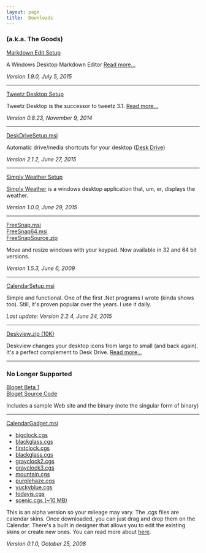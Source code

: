 ```yaml
---
layout: page  
title:  Downloads
---
```

### (a.k.a. The Goods)

[Markdown Edit Setup](/download?file=MarkdownEditSetup.msi)

A Windows Desktop Markdown Editor [Read more...](/markdownedit)

*Version 1.9.0, July 5, 2015*

--------------------------------------------------------------------------------

[Tweetz Desktop Setup](/download?file=tweetzsetup.exe)

Tweetz Desktop is the successor to tweetz 3.1. [Read more...](/tweetz)

*Version 0.8.23, November 9, 2014*

--------------------------------------------------------------------------------

[DeskDriveSetup.msi](/download?file=DeskDriveSetup.msi)

Automatic drive/media shortcuts for your desktop ([Desk Drive](/deskdrive))

*Version 2.1.2, June 27, 2015*

--------------------------------------------------------------------------------

[Simply Weather Setup](/download?file=SimplyWeatherSetup.msi)

[Simply Weather](/simplyweather) is a windows desktop application that, um, er,
displays the weather.

*Version 1.0.0, June 29, 2015*

--------------------------------------------------------------------------------

[FreeSnap.msi](/download?file=FreeSnap.msi)  
[FreeSnap64.msi](/download?file=FreeSnap64.msi)  
[FreeSnapSource.zip](https://github.com/mike-ward/FreeSnap)

Move and resize windows with your keypad. Now available in 32 and 64 bit
versions.

*Version 1.5.3, June 6, 2009*

--------------------------------------------------------------------------------

[CalendarSetup.msi](/download?file=CalendarSetup.msi)

Simple and functional. One of the first .Net programs I wrote (kinda shows too).
Still, it's proven popular over the years. I use it daily.

*Last update: Version 2.2.4, June 24, 2015*

--------------------------------------------------------------------------------

[Deskview.zip (10K)](/download?file=Deskview.zip)

Deskview changes your desktop icons from large to small (and back again). It's a
perfect complement to Desk Drive. [Read
more...](/2008/08/13/deskview---changes-your-desktop-icons-from-large-to-small)

--------------------------------------------------------------------------------

### No Longer Supported

[Bloget Beta 1](/download?file=bloget.zip)  
[Bloget Source Code](/download?file=Bloget_Source_Beta_1.zip)

Includes a sample Web site and the binary (note the singular form of binary)

--------------------------------------------------------------------------------

[CalendarGadget.msi](/download?file=CalendarGadget.msi)

-   [bigclock.cgs](/download?file=cg/bigclock.cgs)  
-   [blackglass.cgs](/download?file=cg/blackglass.cgs)  
-   [firstclock.cgs](/download?file=cg/firstclock.cgs)  
-   [blackglass.cgs](/download?file=cg/blackglass.cgs)  
-   [grayclock2.cgs](/download?file=cg/grayclock2.cgs)  
-   [grayclock3.cgs](/download?file=cg/grayclock3.cgs)  
-   [mountain.cgs](/download?file=cg/mountain.cgs)  
-   [purplehaze.cgs](/download?file=cg/purplehaze.cgs)  
-   [yuckyblue.cgs](/download?file=cg/yuckyblue.cgs)  
-   [todayis.cgs](/download?file=cg/todayis.cgs)  
-   [scenic.cgs (~10 MB)](/download?file=cg/scenic.cgs)

This is an alpha version so your mileage may vary. The .cgs files are calendar
skins. Once downloaded, you can just drag and drop them on the Calendar. There's
a built in designer that allows you to edit the existing skins or create new
ones. You can read more about
[here](/2008/10/26/calendar-gadget-alpha-released).

*Version 0.1.0, October 25, 2008*
